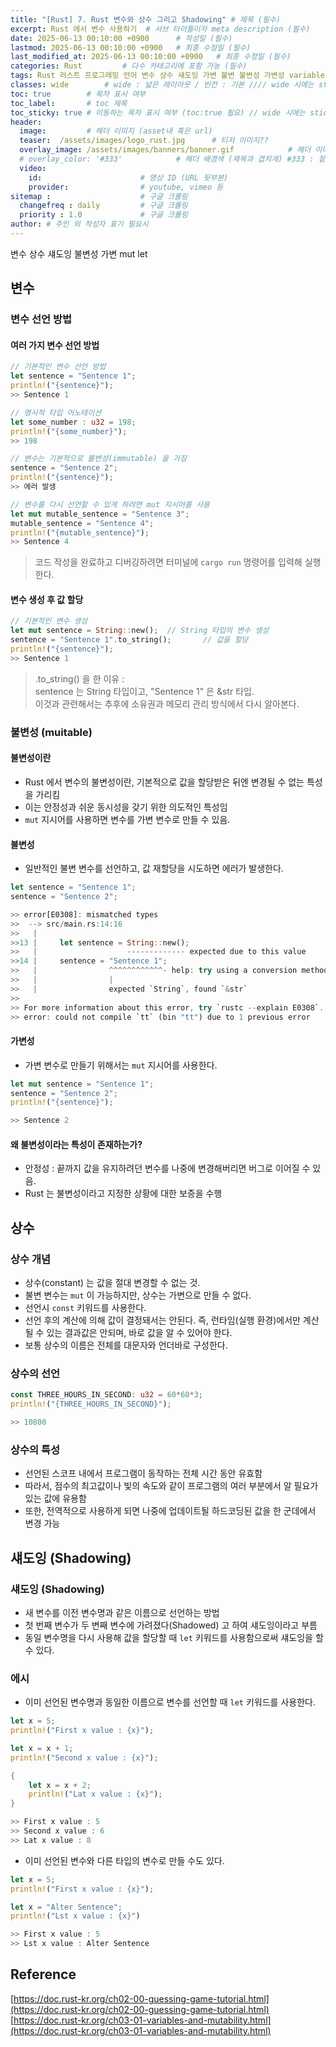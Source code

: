 ```yaml
---
title: "[Rust] 7. Rust 변수와 상수 그리고 Shadowing" # 제목 (필수)
excerpt: Rust 에서 변수 사용하기  # 서브 타이틀이자 meta description (필수)
date: 2025-06-13 00:10:00 +0900      # 작성일 (필수)
lastmod: 2025-06-13 00:10:00 +0900   # 최종 수정일 (필수)
last_modified_at: 2025-06-13 00:10:00 +0900   # 최종 수정일 (필수)
categories: Rust         # 다수 카테고리에 포함 가능 (필수)
tags: Rust 러스트 프로그래밍 언어 변수 상수 섀도잉 가변 불변 불변성 가변성 variable constant let const mut mutable immutable shadowing                    # 태그 복수개 가능 (필수)
classes: wide        # wide : 넓은 레이아웃 / 빈칸 : 기본 //// wide 시에는 sticky toc 불가
toc: true        # 목차 표시 여부
toc_label:       # toc 제목
toc_sticky: true # 이동하는 목차 표시 여부 (toc:true 필요) // wide 시에는 sticky toc 불가
header: 
  image:         # 헤더 이미지 (asset내 혹은 url)
  teaser:  /assets/images/logo_rust.jpg      # 티저 이미지??
  overlay_image: /assets/images/banners/banner.gif            # 헤더 이미지 (제목과 겹치게)
  # overlay_color: '#333'            # 헤더 배경색 (제목과 겹치게) #333 : 짙은 회색 (필수)
  video:
    id:                      # 영상 ID (URL 뒷부분)
    provider:                # youtube, vimeo 등
sitemap :                    # 구글 크롤링
  changefreq : daily         # 구글 크롤링
  priority : 1.0             # 구글 크롤링
author: # 주인 외 작성자 표기 필요시
---
```

<!--postNo: 20250613_001-->

<span class="ttag">변수</span> <span class="ttag">상수</span> <span class="ttag">섀도잉</span> <span class="ttag">불변성</span> <span class="ttag">가변</span> <span class="ttag">mut</span> <span class="ttag">let</span> 


## 변수  

### 변수 선언 방법  

#### 여러 가지 변수 선언 방법  

```rust
// 기본적인 변수 선언 방법
let sentence = "Sentence 1";
println!("{sentence}");
>> Sentence 1

// 명시적 타입 어노테이션
let some_number : u32 = 198;
println!("{some_number}");
>> 198

// 변수는 기본적으로 불변성(immutable) 을 가짐  
sentence = "Sentence 2";
println!("{sentence}");
>> 에러 발생

// 변수를 다시 선언할 수 있게 하려면 mut 지시어를 사용
let mut mutable_sentence = "Sentence 3";
mutable_sentence = "Sentence 4";
println!("{mutable_sentence}");
>> Sentence 4
```

> 코드 작성을 완료하고 디버깅하려면 터미널에 `cargo run` 명령어를 입력해 실행한다.  

#### 변수 생성 후 값 할당

```rust
// 기본적인 변수 생성
let mut sentence = String::new();  // String 타입의 변수 생성
sentence = "Sentence 1".to_string();       // 값을 할당  
println!("{sentence}");
>> Sentence 1
```

> .to_string() 을 한 이유 :  
> sentence 는 String 타입이고, "Sentence 1" 은 &str 타입.  
> 이것과 관련해서는 추후에 소유권과 메모리 관리 방식에서 다시 알아본다.  

### 불변성 (muitable)

#### 불변성이란  

- Rust 에서 변수의 불변성이란, 기본적으로 값을 할당받은 뒤엔 변경될 수 없는 특성을 가리킴  
- 이는 안정성과 쉬운 동시성을 갖기 위한 의도적인 특성임  
- `mut` 지시어를 사용하면 변수를 가변 변수로 만들 수 있음.  

#### 불변성  

- 일반적인 불변 변수를 선언하고, 값 재할당을 시도하면 에러가 발생한다.  

```rust
let sentence = "Sentence 1";
sentence = "Sentence 2";

>> error[E0308]: mismatched types
>>  --> src/main.rs:14:16
>>   |
>>13 |     let sentence = String::new();
>>   |                    ------------- expected due to this value
>>14 |     sentence = "Sentence 1";
>>   |                ^^^^^^^^^^^^- help: try using a conversion method: >>`.to_string()`
>>   |                |
>>   |                expected `String`, found `&str`
>>
>> For more information about this error, try `rustc --explain E0308`.
>> error: could not compile `tt` (bin "tt") due to 1 previous error
```

#### 가변성  

- 가변 변수로 만들기 위해서는 `mut` 지시어를 사용한다.  

```rust
let mut sentence = "Sentence 1";
sentence = "Sentence 2";
println!("{sentence}");

>> Sentence 2
```

#### 왜 불변성이라는 특성이 존재하는가?  

- 안정성 : 끝까지 값을 유지하려던 변수를 나중에 변경해버리면 버그로 이어질 수 있음.  
- Rust 는 불변성이라고 지정한 상황에 대한 보증을 수행  

## 상수  

### 상수 개념  

- 상수(constant) 는 값을 절대 변경할 수 없는 것.  
- 불변 변수는 `mut` 이 가능하지만, 상수는 가변으로 만들 수 없다.  
- 선언시 `const` 키워드를 사용한다.  
- 선언 후의 계산에 의해 값이 결정돼서는 안된다. 즉, 런타임(실행 환경)에서만 계산될 수 있는 결과값은 안되며, 바로 값을 알 수 있어야 한다.  
- 보통 상수의 이름은 전체를 대문자와 언더바로 구성한다.  

### 상수의 선언  

```rust
const THREE_HOURS_IN_SECOND: u32 = 60*60*3;
println!("{THREE_HOURS_IN_SECOND}");

>> 10800
```

### 상수의 특성  

- 선언된 스코프 내에서 프로그램이 동작하는 전체 시간 동안 유효함  
- 따라서, 점수의 최고값이나 빛의 속도와 같이 프로그램의 여러 부분에서 알 필요가 있는 값에 유용함  
- 또한, 전역적으로 사용하게 되면 나중에 업데이트될 하드코딩된 값을 한 군데에서 변경 가능  


## 섀도잉 (Shadowing)  

### 섀도잉 (Shadowing)  

- 새 변수를 이전 변수명과 같은 이름으로 선언하는 방법  
- 첫 번째 변수가 두 변째 변수에 가려졌다(Shadowed) 고 하여 섀도잉이라고 부름  
- 동일 변수명을 다시 사용해 값을 할당할 때 `let` 키워드를 사용함으로써 섀도잉을 할 수 있다.  

### 에시  

- 이미 선언된 변수명과 동일한 이름으로 변수를 선언할 때 `let` 키워드를 사용한다.  

```rust
let x = 5;
println!("First x value : {x}");

let x = x + 1;
println!("Second x value : {x}");

{
	let x = x + 2;
	println!("Lat x value : {x}");
}

>> First x value : 5
>> Second x value : 6
>> Lat x value : 8
```

- 이미 선언된 변수와 다른 타입의 변수로 만들 수도 있다.  

```rust
let x = 5;
println!("First x value : {x}");

let x = "Alter Sentence";
println!("Lst x value : {x}")

>> First x value : 5
>> Lst x value : Alter Sentence
```

## Reference  

[https://doc.rust-kr.org/ch02-00-guessing-game-tutorial.html](https://doc.rust-kr.org/ch02-00-guessing-game-tutorial.html)  
[https://doc.rust-kr.org/ch03-01-variables-and-mutability.html](https://doc.rust-kr.org/ch03-01-variables-and-mutability.html)